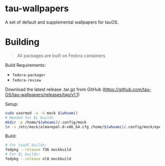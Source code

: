 # tau-wallpapers

A set of default and supplemental wallpapers for tauOS.

# Building

> All packages are built on Fedora containers

Build Requirements:
- `fedora-packager`
- `fedora-review`

Download the latest release .tar.gz from GitHub (https://github.com/tau-OS/tau-wallpapers/releases/tag/v1.1)

Setup:
```bash
sudo usermod -a -G mock $(whoami)
# Needed for EL builds
mkdir -p /home/$(whoami)/.config/mock
ln -s /etc/mock/alma+epel-8-x86_64.cfg /home/$(whoami)/.config/mock/epel-8-x86_64.cfg
```

Build:
```bash
# For tauOS builds:
fedpkg --release f36 mockbuild
# For EL builds:
fedpkg --release el8 mockbuild
```